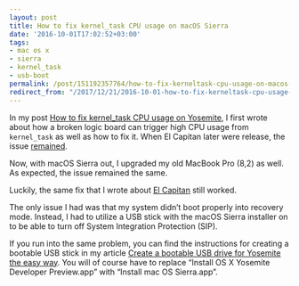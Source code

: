 ```yaml
---
layout: post
title: How to fix kernel_task CPU usage on macOS Sierra
date: '2016-10-01T17:02:52+03:00'
tags:
- mac os x
- sierra
- kernel_task
- usb-boot
permalink: /post/151192357764/how-to-fix-kerneltask-cpu-usage-on-macos-sierra
redirect_from: "/2017/12/21/2016-10-01-how-to-fix-kerneltask-cpu-usage-on-macos-sierra.html"
---
```

In my post [How to fix kernel_task CPU usage on Yosemite](/2017/12/21/2014-10-16-how-to-fix-kerneltask-cpu-usage-on-yosemite.html), I first wrote about how a broken logic board can trigger high CPU usage from `kernel_task` as well as how to fix it. When El Capitan later were release, the issue [remained](/2017/12/21/2016-01-03-how-to-fix-kerneltask-cpu-usage-on-el-capitan.html).

Now, with macOS Sierra out, I upgraded my old MacBook Pro (8,2) as well. As expected, the issue remained the same.

Luckily, the same fix that I wrote about [El Capitan](/2017/12/21/2016-01-03-how-to-fix-kerneltask-cpu-usage-on-el-capitan.html) still worked.

The only issue I had was that my system didn’t boot properly into recovery mode. Instead, I had to utilize a USB stick with the macOS Sierra installer on to be able to turn off System Integration Protection (SIP).

If you run into the same problem, you can find the instructions for creating a bootable USB stick in my article [Create a bootable USB drive for Yosemite the easy way](/2017/12/21/2014-09-19-create-a-bootable-usb-drive-for-yosemite-the-easy.html). You will of course have to replace “Install OS X Yosemite Developer Preview.app” with “Install mac OS Sierra.app”.
